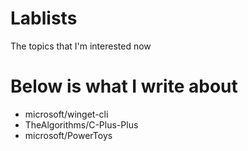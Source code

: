 # Lablists
The topics that I'm interested now
# Below is what I write about
* microsoft/winget-cli
* TheAlgorithms/C-Plus-Plus
* microsoft/PowerToys
